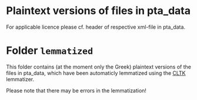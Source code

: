 # Plaintext versions of files in pta_data

For applicable licence please cf. header of respective xml-file in pta_data.

# Folder `lemmatized`

This folder contains (at the moment only the Greek) plaintext versions of the files in pta_data, which have been automaticly lemmatized using the [CLTK](https://www.cltk.org) lemmatizer. 

Please note that there may be errors in the lemmatization!
